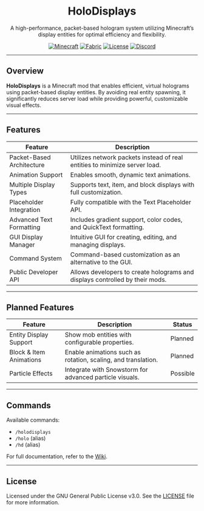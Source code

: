 <div align="center">

# HoloDisplays

A high-performance, packet-based hologram system utilizing Minecraft’s display entities for optimal efficiency and flexibility.

[![Minecraft](https://img.shields.io/badge/Minecraft-1.20.6--1.21.4-green.svg)](https://minecraft.net)
[![Fabric](https://img.shields.io/badge/Mod%20Loader-Fabric-blue.svg)](https://fabricmc.net)
[![License](https://img.shields.io/badge/License-GPL%203.0-red.svg)](LICENSE)
[![Discord](https://img.shields.io/badge/Discord-Furq's%20Den-7289DA?logo=discord&logoColor=white)](https://discord.gg/XhZzmvzPDV)

</div>

---

## Overview

**HoloDisplays** is a Minecraft mod that enables efficient, virtual holograms using packet-based display entities. By avoiding real entity spawning, it significantly reduces server load while providing powerful, customizable visual effects.

---

## Features

| Feature                   | Description                                                                  |
|---------------------------|------------------------------------------------------------------------------|
| Packet-Based Architecture | Utilizes network packets instead of real entities to minimize server load.   |
| Animation Support         | Enables smooth, dynamic text animations.                                     |
| Multiple Display Types    | Supports text, item, and block displays with full customization.             |
| Placeholder Integration   | Fully compatible with the Text Placeholder API.                              |
| Advanced Text Formatting  | Includes gradient support, color codes, and QuickText formatting.            |
| GUI Display Manager       | Intuitive GUI for creating, editing, and managing displays.                  |
| Command System            | Command-based customization as an alternative to the GUI.                    |
| Public Developer API      | Allows developers to create holograms and displays controlled by their mods. |

---

## Planned Features

| Feature                 | Description                                                   | Status   |
|-------------------------|---------------------------------------------------------------|----------|
| Entity Display Support  | Show mob entities with configurable properties.               | Planned  |
| Block & Item Animations | Enable animations such as rotation, scaling, and translation. | Planned  |
| Particle Effects        | Integrate with Snowstorm for advanced particle visuals.       | Possible |

---

## Commands

Available commands:
- `/holodisplays`
- `/holo` (alias)
- `/hd` (alias)

For full documentation, refer to the [Wiki](https://github.com/Furq07/HoloDisplays/wiki).

---

## License

Licensed under the GNU General Public License v3.0. See the [LICENSE](LICENSE) file for more information.